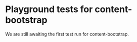 # Playground tests for content-bootstrap
We are still awaiting the first test run for content-bootstrap.
